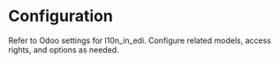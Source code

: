 # Configuration

Refer to Odoo settings for l10n_in_edi. Configure related models, access rights, and options as needed.
